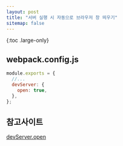```yaml
---
layout: post
title: "서버 실행 시 자동으로 브라우저 창 띄우기"
sitemap: false
---
```


{:toc .large-only}

## webpack.config.js

```js
module.exports = {
  //...
  devServer: {
    open: true,
  },
};
```

## 참고사이트

[devServer.open](https://webpack.js.org/configuration/dev-server/#devserveropen)
